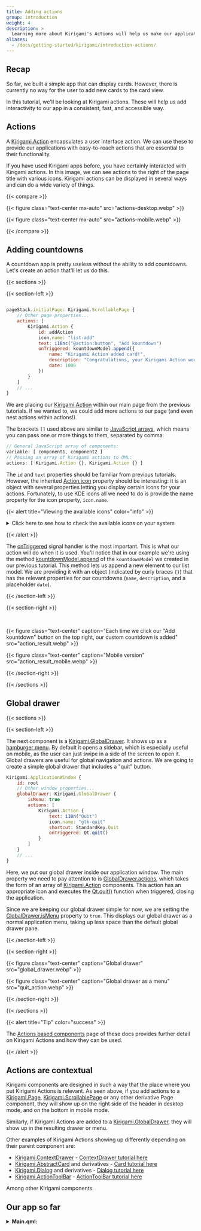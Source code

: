 ```yaml
---
title: Adding actions
group: introduction
weight: 4
description: >
  Learning more about Kirigami's Actions will help us make our application more useful.
aliases:
  - /docs/getting-started/kirigami/introduction-actions/
---
```

## Recap

So far, we built a simple app that can display cards. However, there is currently no way for the user to add new cards to the card view.

In this tutorial, we'll be looking at Kirigami actions. These will help us add interactivity to our app in a consistent, fast, and accessible way.

## Actions

A [Kirigami.Action](docs:kirigami2;Action) encapsulates a user interface action. We can use these to provide our applications with easy-to-reach actions that are essential to their functionality.

If you have used Kirigami apps before, you have certainly interacted with Kirigami actions. In this image, we can see actions to the right of the page title with various icons. Kirigami actions can be displayed in several ways and can do a wide variety of things.

{{< compare >}}

{{< figure class="text-center mx-auto" src="actions-desktop.webp" >}}

{{< figure class="text-center mx-auto" src="actions-mobile.webp" >}}

{{< /compare >}}

## Adding countdowns

A countdown app is pretty useless without the ability to add countdowns. Let's create an action that'll let us do this.

{{< sections >}}

{{< section-left >}}

```qml

pageStack.initialPage: Kirigami.ScrollablePage {
    // Other page properties...
    actions: [
        Kirigami.Action {
            id: addAction
            icon.name: "list-add"
            text: i18nc("@action:button", "Add kountdown")
            onTriggered: kountdownModel.append({
                name: "Kirigami Action added card!",
                description: "Congratulations, your Kirigami Action works!",
                date: 1000
            })
        }
    ]
    // ...
}
```

We are placing our [Kirigami.Action](docs:kirigami2;Action) within our main page from the previous tutorials. If we wanted to, we could add more actions to our page (and even nest actions within actions!).

The brackets `[]` used above are similar to [JavaScript arrays](https://www.w3schools.com/js/js_arrays.asp), which means you can pass one or more things to them, separated by comma:

```qml
// General JavaScript array of components:
variable: [ component1, component2 ]
// Passing an array of Kirigami actions to QML:
actions: [ Kirigami.Action {}, Kirigami.Action {} ]
```

The `id` and `text` properties should be familiar from previous tutorials. However, the inherited [Action.icon](https://doc.qt.io/qt-6/qml-qtquick-controls2-action.html#icon-prop) property should be interesting: it is an object with several properties letting you display certain icons for your actions. Fortunately, to use KDE icons all we need to do is provide the name property for the icon property, `icon.name`.

{{< alert title="Viewing the available icons" color="info" >}}

<details>
<summary>Click here to see how to check the available icons on your system</summary>
<br>
Cuttlefish is a KDE application that lets you view all the icons that you can use for your application. It offers a number of useful features such as previews of their appearance across different installed themes, previews at different sizes, and more. You might find it a useful tool when deciding on which icons to use in your application.<br><br>

Many of KDE's icons follow the FreeDesktop Icon Naming specification. Therefore, you might also find it useful to consult The FreeDesktop project's website, [which lists all cross-desktop compatible icon names](https://specifications.freedesktop.org/icon-naming-spec/icon-naming-spec-latest.html).

</details>

{{< /alert >}}

The [onTriggered](docs:qtquickcontrols;QtQuick.Controls.Action::triggered) signal handler is the most important. This is what our action will do when it is used. You'll notice that in our example we're using the method [kountdownModel.append](https://doc.qt.io/qt-6/qml-qtqml-models-listmodel.html#append-method) of the `kountdownModel` we created in our previous tutorial. This method lets us append a new element to our list model. We are providing it with an object (indicated by curly braces `{}`) that has the relevant properties for our countdowns (`name`, `description`, and a placeholder `date`).

{{< /section-left >}}

{{< section-right >}}

<br>

{{< figure class="text-center" caption="Each time we click our \"Add kountdown\" button on the top right, our custom countdown is added" src="action_result.webp" >}}

{{< figure class="text-center" caption="Mobile version" src="action_result_mobile.webp" >}}

{{< /section-right >}}

{{< /sections >}}

## Global drawer

{{< sections >}}

{{< section-left >}}

The next component is a [Kirigami.GlobalDrawer](docs:kirigami2;GlobalDrawer). It shows up as a [hamburger menu](https://en.wikipedia.org/wiki/Hamburger_button). By default it opens a sidebar, which is especially useful on mobile, as the user can just swipe in a side of the screen to open it. Global drawers are useful for global navigation and actions. We are going to create a simple global drawer that includes a "quit" button.

```qml
Kirigami.ApplicationWindow {
    id: root
    // Other window properties...
    globalDrawer: Kirigami.GlobalDrawer {
        isMenu: true
        actions: [
            Kirigami.Action {
                text: i18n("Quit")
                icon.name: "gtk-quit"
                shortcut: StandardKey.Quit
                onTriggered: Qt.quit()
            }
        ]
    }
    // ...
}

```

Here, we put our global drawer inside our application window. The main property we need to pay attention to is [GlobalDrawer.actions](docs:kirigami2;GlobalDrawer::actions), which takes the form of an array of [Kirigami.Action](docs:kirigami2;Action) components. This action has an appropriate icon and executes the [Qt.quit()](docs:qtqml;QtQml.Qt::quit) function when triggered, closing the application.


Since we are keeping our global drawer simple for now, we are setting the [GlobalDrawer.isMenu](docs:kirigami2;GlobalDrawer::isMenu) property to `true`. This displays our global drawer as a normal application menu, taking up less space than the default global drawer pane.

{{< /section-left >}}

{{< section-right >}}

{{< figure class="text-center" caption="Global drawer" src="global_drawer.webp" >}}

{{< figure class="text-center" caption="Global drawer as a menu" src="quit_action.webp" >}}

{{< /section-right >}}

{{< /sections >}}

{{< alert title="Tip" color="success" >}}

The [Actions based components](/docs/getting-started/kirigami/components-actions/) page of these docs provides further detail on Kirigami Actions and how they can be used.

{{< /alert >}}

## Actions are contextual

Kirigami components are designed in such a way that the place where you put Kirigami Actions is relevant. As seen above, if you add actions to a [Kirigami.Page](docs:kirigami2;Page), [Kirigami.ScrollablePage](docs:kirigami2;ScrollablePage) or any other derivative Page component, they will show up on the right side of the header in desktop mode, and on the bottom in mobile mode.

Similarly, if Kirigami Actions are added to a [Kirigami.GlobalDrawer](docs:kirigami2;GlobalDrawer), they will show up in the resulting drawer or menu.

Other examples of Kirigami Actions showing up differently depending on their parent component are:

* [Kirigami.ContextDrawer](docs:kirigami2;ContextDrawer) - [ContextDrawer tutorial here](/docs/getting-started/kirigami/components-drawers#context-drawers)
* [Kirigami.AbstractCard](docs:kirigami2;AbstractCard) and derivatives - [Card tutorial here](/docs/getting-started/kirigami/components-card)
* [Kirigami.Dialog](docs:kirigami2;Dialog) and derivatives - [Dialog tutorial here](/docs/getting-started/kirigami/components-dialogs)
* [Kirigami.ActionToolBar](docs:kirigami2;ActionToolBar) - [ActionToolBar tutorial here](/docs/getting-started/kirigami/components-actions#actiontoolbar)

Among other Kirigami components.

## Our app so far

<details>
<summary><b>Main.qml:</b></summary>

{{< readfile file="/content/docs/getting-started/kirigami/introduction-actions/Main.qml" highlight="qml" >}}

</details>
